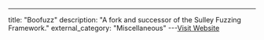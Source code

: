 ---
title: "Boofuzz"
description: "A fork and successor of the Sulley Fuzzing Framework."
external_category: "Miscellaneous"
---[Visit Website](https://github.com/jtpereyda/boofuzz)


